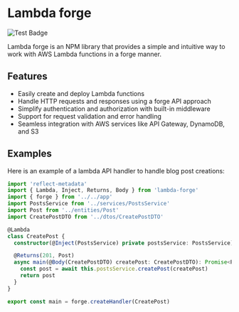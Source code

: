 # Lambda forge

![Test Badge](https://github.com/github/docs/actions/workflows/test.yml/badge.svg?branch=main)

Lambda forge is an NPM library that provides a simple and intuitive way to work with AWS Lambda functions in a forge manner.

## Features

- Easily create and deploy Lambda functions
- Handle HTTP requests and responses using a forge API approach
- Simplify authentication and authorization with built-in middleware
- Support for request validation and error handling
- Seamless integration with AWS services like API Gateway, DynamoDB, and S3

## Examples

Here is an example of a lambda API handler to handle blog post creations:

```typescript
import 'reflect-metadata'
import { Lambda, Inject, Returns, Body } from 'lambda-forge'
import { forge } from '../../app'
import PostsService from '../services/PostsService'
import Post from '../entities/Post'
import CreatePostDTO from '../dtos/CreatePostDTO'

@Lambda
class CreatePost {
  constructor(@Inject(PostsService) private postsService: PostsService) {}

  @Returns(201, Post)
  async main(@Body(CreatePostDTO) createPost: CreatePostDTO): Promise<Post> {
    const post = await this.postsService.createPost(createPost)
    return post
  }
}

export const main = forge.createHandler(CreatePost)
```

